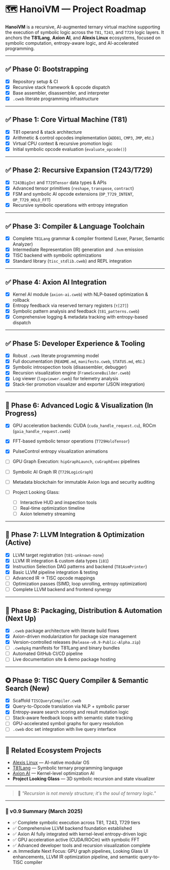 # 🗺️ HanoiVM — Project Roadmap

**HanoiVM** is a recursive, AI-augmented ternary virtual machine supporting the execution of symbolic logic across the `T81`, `T243`, and `T729` logic layers. It anchors the **T81Lang**, **Axion AI**, and **Alexis Linux** ecosystems, focused on symbolic computation, entropy-aware logic, and AI-accelerated programming.

---

## ✅ Phase 0: Bootstrapping

* [x] Repository setup & CI
* [x] Recursive stack framework & opcode dispatch
* [x] Base assembler, disassembler, and interpreter
* [x] `.cweb` literate programming infrastructure

---

## ✅ Phase 1: Core Virtual Machine (T81)

* [x] T81 operand & stack architecture
* [x] Arithmetic & control opcodes implementation (`ADD81`, `CMP3`, `JMP`, etc.)
* [x] Virtual CPU context & recursive promotion logic
* [x] Initial symbolic opcode evaluation (`evaluate_opcode()`)

---

## ✅ Phase 2: Recursive Expansion (T243/T729)

* [x] `T243BigInt` and `T729Tensor` data types & APIs
* [x] Advanced tensor primitives (`reshape`, `transpose`, `contract`)
* [x] FSM and symbolic AI opcode extensions (`OP_T729_INTENT`, `OP_T729_HOLO_FFT`)
* [x] Recursive symbolic operations with entropy integration

---

## ✅ Phase 3: Compiler & Language Toolchain

* [x] Complete `T81Lang` grammar & compiler frontend (Lexer, Parser, Semantic Analyzer)
* [x] Intermediate Representation (IR) generation and `.hvm` emission
* [x] TISC backend with symbolic optimizations
* [x] Standard library (`tisc_stdlib.cweb`) and REPL integration

---

## ✅ Phase 4: Axion AI Integration

* [x] Kernel AI module (`axion-ai.cweb`) with NLP-based optimization & rollback
* [x] Entropy feedback via reserved ternary registers (`τ[27]`)
* [x] Symbolic pattern analysis and feedback (`t81_patterns.cweb`)
* [x] Comprehensive logging & metadata tracking with entropy-based dispatch

---

## ✅ Phase 5: Developer Experience & Tooling

* [x] Robust `.cweb` literate programming model
* [x] Full documentation (`README.md`, `manifesto.cweb`, `STATUS.md`, etc.)
* [x] Symbolic introspection tools (disassembler, debugger)
* [x] Recursion visualization engine (`FrameSceneBuilder.cweb`)
* [x] Log viewer (`logviewer.cweb`) for telemetry analysis
* [x] Stack-tier promotion visualizer and exporter (JSON integration)

---

## 🔄 Phase 6: Advanced Logic & Visualization (In Progress)

* [x] GPU acceleration backends: CUDA (`cuda_handle_request.cu`), ROCm (`gaia_handle_request.cweb`)
* [x] FFT-based symbolic tensor operations (`T729HoloTensor`)
* [x] PulseControl entropy visualization animations
* [ ] GPU Graph Execution: `hipGraphLaunch`, `cuGraphExec` pipelines
* [ ] Symbolic AI Graph IR (`T729LogicGraph`)
* [ ] Metadata blockchain for immutable Axion logs and security auditing
* [ ] Project Looking Glass:

  * [ ] Interactive HUD and inspection tools
  * [ ] Real-time optimization timeline
  * [ ] Axion telemetry streaming

---

## 🔄 Phase 7: LLVM Integration & Optimization (Active)

* [x] LLVM target registration (`t81-unknown-none`)
* [x] LLVM IR integration & custom data types (`i81`)
* [x] Instruction Selection DAG patterns and backend (`T81AsmPrinter`)
* [x] Basic LLVM pipeline integration & testing
* [ ] Advanced IR → TISC opcode mappings
* [ ] Optimization passes (SIMD, loop unrolling, entropy optimization)
* [ ] Complete LLVM backend and frontend synergy

---

## 🔄 Phase 8: Packaging, Distribution & Automation (Next Up)

* [x] `.cweb` package architecture with literate build flows
* [x] Axion-driven modularization for package size management
* [x] Version-controlled releases (`Release-v0.9-Public-Alpha.zip`)
* [ ] `.cwebpkg` manifests for T81Lang and binary bundles
* [ ] Automated GitHub CI/CD pipeline
* [ ] Live documentation site & demo package hosting

---

## ✪ Phase 9: TISC Query Compiler & Semantic Search (New)

* [x] Scaffold `TISCQueryCompiler.cweb`
* [x] Query-to-Opcode translation via NLP + symbolic parser
* [x] Entropy-aware search scoring and result mutation logic
* [ ] Stack-aware feedback loops with semantic state tracking
* [ ] GPU-accelerated symbol graphs for query resolution
* [ ] `.cweb` doc set integration with live query interface

---

## 🔗 Related Ecosystem Projects

* [Alexis Linux](https://github.com/copyl-sys) — AI-native modular OS
* [T81Lang](https://github.com/copyl-sys) — Symbolic ternary programming language
* [Axion AI](https://github.com/copyl-sys) — Kernel-level optimization AI
* **Project Looking Glass** — 3D symbolic recursion and state visualizer

---

> 🧠 *"Recursion is not merely structure; it's the soul of ternary logic."*

---

### 🔄 v0.9 Summary (March 2025)

* ✅ Complete symbolic execution across T81, T243, T729 tiers
* ✅ Comprehensive LLVM backend foundation established
* ✅ Axion AI fully integrated with kernel-level entropy-driven logic
* ✅ GPU acceleration active (CUDA/ROCm) with symbolic FFT
* ✅ Advanced developer tools and recursion visualization complete
* 🔜 Immediate Next Focus: GPU graph pipelines, Looking Glass UI enhancements, LLVM IR optimization pipeline, and semantic query-to-TISC compiler
